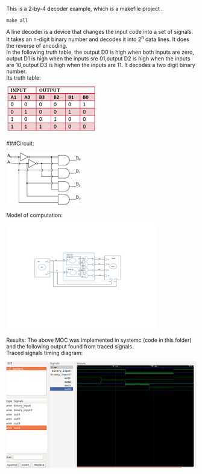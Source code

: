 This is a 2-by-4 decoder example, which is a makefile project . 

    make all


A line decoder is a device that changes the input code into a set of signals.<br>
It takes an n-digit binary number and decodes it into 2<sup>n</sup> data lines.
It does the reverse of encoding. <br>
In the following truth table, the output D0 is high when both inputs are zero,  output D1 is high when the inputs sre 01,output D2 is high when the inputs are 10,output D3 is high when the inputs are 11. It decodes a two digit binary number. <br>
Its truth table: 
<p align="left">
  <img src="images/truthtable.png" width="250"/>
</p>

###Circuit:
<p align="left">
  <img src="images/circuit.png" width="200"/>
</p>

Model of computation:
<p align="left">
  <img src="images/Modules.png" width="400"/>
</p>
Results:
The above MOC was implemented in systemc (code in this folder) and the following output found from traced signals.<br>
Traced signals timing diagram:
<p align="left">
  <img src="images/timing.png" width="1000"/>
<p>


